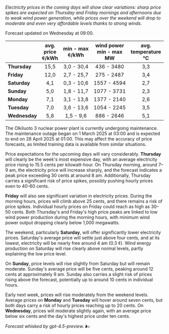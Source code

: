 *Electricity prices in the coming days will show clear variations: sharp price spikes are expected on Thursday and Friday mornings and afternoons due to weak wind power generation, while prices over the weekend will drop to moderate and even very affordable levels thanks to strong winds.*

Forecast updated on Wednesday at 09:00.

|              | avg.<br>price<br>¢/kWh | min - max<br>¢/kWh | wind power<br>min - max<br>MW | avg.<br>temperature<br>°C |
|:-------------|:----------------:|:----------------:|:-------------:|:-------------:|
| **Thursday** |       15,5       |    3,0 - 30,4    |    436 - 3480   |       3,3       |
| **Friday**   |       12,0       |    2,7 - 25,7    |    275 - 2487   |       3,4       |
| **Saturday** |        4,1       |    0,3 - 10,6    |   1557 - 4594   |       2,7       |
| **Sunday**   |        5,0       |    1,8 - 11,7    |   1077 - 3731   |       2,3       |
| **Monday**   |        7,1       |    3,1 - 13,8    |   1377 - 2140   |       2,6       |
| **Tuesday**  |        7,0       |    3,6 - 13,6    |   1054 - 2245   |       3,5       |
| **Wednesday**|        5,8       |    1,5 - 9,6     |    886 - 2646   |       5,1       |

The Olkiluoto 3 nuclear power plant is currently undergoing maintenance. The maintenance outage began on 1 March 2025 at 03:00 and is expected to end on 28 April 2025 at 01:00. This may affect the accuracy of price forecasts, as limited training data is available from similar situations.

Price expectations for the upcoming days will vary considerably. **Thursday** will clearly be the week's most expensive day, with an average electricity price rising to 15.5 cents per kilowatt-hour. On Thursday morning, around 7–9 am, the electricity price will increase sharply, and the forecast indicates a peak price exceeding 30 cents at around 8 am. Additionally, Thursday carries a significant risk of price spikes, possibly pushing hourly prices even to 40–60 cents.

**Friday** will also see significant variation in electricity prices. During the morning hours, prices will climb above 25 cents, and there remains a risk of price spikes. Individual hourly prices on Friday could reach as high as 30–50 cents. Both Thursday's and Friday's high price peaks are linked to low wind power production during the morning hours, with minimum wind power output dropping clearly below 1,000 megawatts.

The weekend, particularly **Saturday**, will offer significantly lower electricity prices. Saturday's average price will settle just above four cents, and at its lowest, electricity will be nearly free around 4 am (0.3 ¢). Wind energy production on Saturday will rise clearly above normal levels, partly explaining the low price level.

On **Sunday**, price levels will rise slightly from Saturday but will remain moderate. Sunday's average price will be five cents, peaking around 12 cents at approximately 9 am. Sunday also carries a slight risk of prices rising above the forecast, potentially up to around 10 cents in individual hours.

Early next week, prices will rise moderately from the weekend levels. Average prices on **Monday** and **Tuesday** will hover around seven cents, but both days carry a risk of hourly prices reaching up to 20 cents. On **Wednesday**, prices will moderate slightly again, with an average price below six cents and the day's highest price under ten cents.

*Forecast whisked by gpt-4.5-preview.* 🌬️
